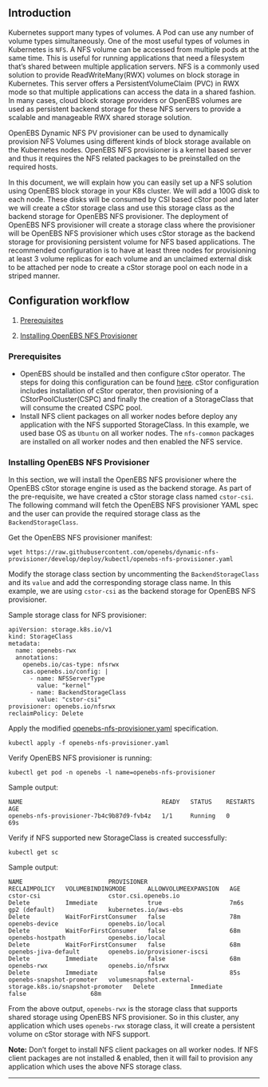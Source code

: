 ## Introduction

Kubernetes support many types of volumes. A Pod can use any number of volume types simultaneously. One of the most useful types of volumes in Kubernetes is `NFS`.  A NFS volume can be accessed from multiple pods at the same time. This is useful for running applications that need a filesystem that’s shared between multiple application servers.  NFS is a commonly used solution to provide ReadWriteMany(RWX) volumes on block storage in Kubernetes. This server offers a PersistentVolumeClaim (PVC) in RWX mode so that multiple applications can access the data in a shared fashion. In many cases, cloud block storage providers or OpenEBS volumes are used as persistent backend storage for these NFS servers to provide a scalable and manageable RWX shared storage solution. 

OpenEBS Dynamic NFS PV provisioner can be used to dynamically provision NFS Volumes using different kinds of block storage available on the Kubernetes nodes. OpenEBS NFS provisioner is a kernel based server and thus it requires the NFS related packages to be preinstalled on the required hosts. 

In this document, we will explain how you can easily set up a NFS solution using OpenEBS block storage in your K8s cluster.  We will add a 100G disk to each node. These disks will be consumed by CSI based cStor pool and later we will create a cStor storage class and use this storage class as the backend storage for OpenEBS NFS provisioner. The deployment of OpenEBS NFS provisioner will create a storage class where the provisioner will be OpenEBS NFS provisioner which uses cStor storage as the backend storage for provisioning persistent volume for NFS based applications. The recommended configuration is to have at least three nodes for provisioning at least 3 volume replicas for each volume and an unclaimed external disk to be attached per node to create a cStor storage pool on each node in a striped manner.



## Configuration workflow

1. [Prerequisites](/docs/tutorial/volumes/rwx-with-nfs.md#prerequisites)

2. [Installing OpenEBS NFS Provisioner](/docs/tutorial/volumes/rwx-with-nfs.md#installing-openebs-nfs-provisioner)


### Prerequisites

- OpenEBS should be installed and then configure cStor operator. The steps for doing this configuration can be found [here](https://github.com/openebs/cstor-operators/blob/master/docs/quick.md). cStor configuration includes installation of cStor operator, then provisioning of a CStorPoolCluster(CSPC) and finally the creation of a StorageClass that will consume the created CSPC pool. 
- Install NFS client packages on all worker nodes before deploy any application with the NFS supported StorageClass. In this example, we used base OS as `Ubuntu` on all worker nodes. The  `nfs-common` packages are installed on all worker nodes and then enabled the NFS service.

### Installing OpenEBS NFS Provisioner

In this section, we will install the OpenEBS NFS provisioner where the OpenEBS cStor storage engine is used as the backend storage. As part of the pre-requisite, we have created a cStor storage class named `cstor-csi`. The following command will fetch the OpenEBS NFS provisioner YAML spec and the user can provide the required storage class as the `BackendStorageClass`. 

Get the OpenEBS NFS provisioner manifest:

```
wget https://raw.githubusercontent.com/openebs/dynamic-nfs-provisioner/develop/deploy/kubectl/openebs-nfs-provisioner.yaml
```

Modify the storage class section by uncommenting the `BackendStorageClass` and its `value` and add the corresponding storage class name. In this example, we are using `cstor-csi` as the backend storage for OpenEBS NFS provisioner.

Sample storage class for NFS provisioner:

```
apiVersion: storage.k8s.io/v1
kind: StorageClass
metadata:
  name: openebs-rwx
  annotations:
    openebs.io/cas-type: nfsrwx
    cas.openebs.io/config: |
      - name: NFSServerType
        value: "kernel"
      - name: BackendStorageClass
        value: "cstor-csi"
provisioner: openebs.io/nfsrwx
reclaimPolicy: Delete
```

Apply the modified [openebs-nfs-provisioner.yaml](https://raw.githubusercontent.com/openebs/dynamic-nfs-provisioner/develop/deploy/kubectl/openebs-nfs-provisioner.yaml) specification.

```
kubectl apply -f openebs-nfs-provisioner.yaml
```

Verify OpenEBS NFS provisioner is running:

```
kubectl get pod -n openebs -l name=openebs-nfs-provisioner
```

Sample output:

```
NAME                                       READY   STATUS    RESTARTS   AGE
openebs-nfs-provisioner-7b4c9b87d9-fvb4z   1/1     Running   0          69s
```

Verify if NFS supported new StorageClass is created successfully:

```
kubectl get sc
```

Sample output:

```
NAME                        PROVISIONER                                                RECLAIMPOLICY   VOLUMEBINDINGMODE      ALLOWVOLUMEEXPANSION   AGE
cstor-csi                   cstor.csi.openebs.io                                       Delete          Immediate              true                   7m6s
gp2 (default)               kubernetes.io/aws-ebs                                      Delete          WaitForFirstConsumer   false                  78m
openebs-device              openebs.io/local                                           Delete          WaitForFirstConsumer   false                  68m
openebs-hostpath            openebs.io/local                                           Delete          WaitForFirstConsumer   false                  68m
openebs-jiva-default        openebs.io/provisioner-iscsi                               Delete          Immediate              false                  68m
openebs-rwx                 openebs.io/nfsrwx                                          Delete          Immediate              false                  85s
openebs-snapshot-promoter   volumesnapshot.external-storage.k8s.io/snapshot-promoter   Delete          Immediate              false                  68m
```

From the above output, `openebs-rwx` is the storage class that supports shared storage using OpenEBS NFS provisioner. So in this cluster, any application which uses `openebs-rwx` storage class, it will create a persistent volume on cStor storage with NFS support.

**Note:** Don’t forget to install NFS client packages on all worker nodes.  If NFS client packages are not installed & enabled, then it will fail to provision any application which uses the above NFS storage class.

<hr>

